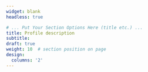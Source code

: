 ```yaml
---
widget: blank
headless: true

# ... Put Your Section Options Here (title etc.) ...
title: Profile description
subtitle:
draft: true
weight: 10  # section position on page
design:
  columns: '2'
---
```



